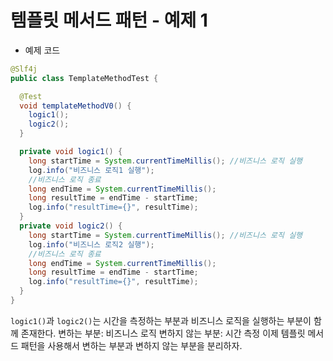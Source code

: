 # 템플릿 메서드 패턴 - 예제 1

- 예제 코드
~~~java
@Slf4j
public class TemplateMethodTest {

  @Test
  void templateMethodV0() {
    logic1();
    logic2();
  }

  private void logic1() {
    long startTime = System.currentTimeMillis(); //비즈니스 로직 실행
    log.info("비즈니스 로직1 실행");
    //비즈니스 로직 종료
    long endTime = System.currentTimeMillis();
    long resultTime = endTime - startTime;
    log.info("resultTime={}", resultTime);
  }
  private void logic2() {
    long startTime = System.currentTimeMillis(); //비즈니스 로직 실행
    log.info("비즈니스 로직2 실행");
    //비즈니스 로직 종료
    long endTime = System.currentTimeMillis();
    long resultTime = endTime - startTime;
    log.info("resultTime={}", resultTime);
  }
}
~~~

`logic1()`과 `logic2()`는 시간을 측정하는 부분과 비즈니스 로직을 실행하는 부분이 함께 존재한다.
변하는 부분: 비즈니스 로직
변하지 않는 부분: 시간 측정
이제 템플릿 메서드 패턴을 사용해서 변하는 부분과 변하지 않는 부분을 분리하자.

